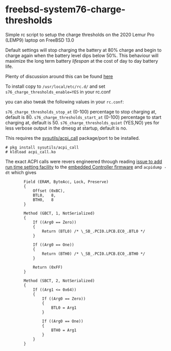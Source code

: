 # freebsd-system76-charge-thresholds
Simple rc script to setup the charge thresholds on the 2020 Lemur Pro (LEMP9) laptop on FreeBSD 13.0

Default settings will stop charging the battery at 80% charge and begin to charge again when the battery level dips below 50%.
This behaviour will maximize the long term battery _lifespan_ at the cost of day to day battery life.

Plenty of discussion around this can be found [here](https://github.com/pop-os/gnome-control-center/issues/101)


To install copy to `/usr/local/etc/rc.d/` and set `s76_charge_thresholds_enable=YES` in your rc.conf

you can also tweak the following values in your `rc.conf`:

`s76_charge_thresholds_stop_at` (0-100) percentage to stop charging at, default is 80.
`s76_charge_thresholds_start_at` (0-100) percentage to start charging at, default is 50.
`s76_charge_thresholds_quiet` (YES,NO) yes for less verbose output in the dmesg at startup, default is no.


This requires the [sysutils/acpi_call](https://www.freshports.org/sysutils/acpi_call/) package/port to be installed.

```
# pkg install sysutils/acpi_call
# kldload acpi_call.ko
```

The exact ACPI calls were revers engineered through reading 
[issue to add run time setting facility](https://github.com/system76/ec/issues/62) to the 
[embedded Controller firmware](https://github.com/system76/ec/commit/dabda167426644f78404fa8f459ea366b3d6a804)
and `acpidump -dt` which gives

```
        Field (ERAM, ByteAcc, Lock, Preserve)
        {
            Offset (0xBC),
            BTL0,   8,
            BTH0,   8
        }

        Method (GBCT, 1, NotSerialized)
        {
            If ((Arg0 == Zero))
            {
                Return (BTL0) /* \_SB_.PCI0.LPCB.EC0_.BTL0 */
            }

            If ((Arg0 == One))
            {
                Return (BTH0) /* \_SB_.PCI0.LPCB.EC0_.BTH0 */
            }

            Return (0xFF)
        }

        Method (SBCT, 2, NotSerialized)
        {
            If ((Arg1 <= 0x64))
            {
                If ((Arg0 == Zero))
                {
                    BTL0 = Arg1
                }

                If ((Arg0 == One))
                {
                    BTH0 = Arg1
                }
            }
        }

```